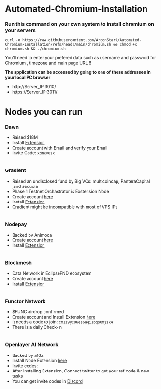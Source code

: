 # Automated-Chromium-Installation

### Run this command on your own system to install chromium on your servers 
``` 
curl -o https://raw.githubusercontent.com/ArgonStark/Automated-Chromium-Installation/refs/heads/main/chromium.sh && chmod +x chromium.sh && ./chromium.sh 
```
You'll need to enter your prefered data such as username and password for Chromium , timezone and main page URL !! 

**The application can be accessed by going to one of these addresses in your local PC browser**
* http://Server_IP:3010/
* https://Server_IP:3011/

# Nodes you can run

### Dawn
* Raised $18M
* Install [Extension](https://chromewebstore.google.com/detail/dawn-validator-chrome-ext/fpdkjdnhkakefebpekbdhillbhonfjjp)
* Create account with Email and verify your Email
* Invite Code: `xdnkv6sx`

#

### Gradient
* Raised an undisclosed fund by Big VCs: multicoincap, PanteraCapital ,and sequoia
* Phase 1 Testnet Orchastrator is Exstension Node
* Create account [here](https://app.gradient.network/signup?code=BHHWEE)
* Install [Extension](https://chromewebstore.google.com/detail/gradient-sentry-node/caacbgbklghmpodbdafajbgdnegacfmo)
* Gradient might be incompatible with most of VPS IPs

#

### Nodepay
* Backed by Animoca
* Create account [here](https://app.nodepay.ai/register?ref=gKEk2oUMptJrYO8)
* Install [Extension](https://chromewebstore.google.com/detail/nodepay-extension/lgmpfmgeabnnlemejacfljbmonaomfmm)

#

### Blockmesh
* Data Network in EclipseFND ecosystem
* Create account [here](https://app.blockmesh.xyz/register?invite_code=e0af8150-f715-4b0c-b19b-de6c07b8f413)
* Install [Extension](https://chromewebstore.google.com/detail/blockmesh-network/obfhoiefijlolgdmphcekifedagnkfjp)

#

### Functor Network
* $FUNC airdrop confirmed
* Create account and Install Extension [here](https://node.securitylabs.xyz/?from=extension&type=signin&referralCode=cm2g5rytz03fot61bc6yi4j0x)
* It needs a code to join: `cm1i9yz06es6aqi1bqs0mjsk4`
* There is a daily Check-in


#

### Openlayer AI Network
* Backed by a16z
* Install Node Extension [here](https://openlayer.tech)
* Invite codes:
* After Installing Extension, Connect twitter to get your ref code & new tasks
* You can get invite codes in [Discord](https://discord.gg/openlayer)

#

